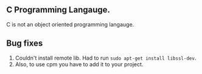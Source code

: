 ## C Programming Langauge.

C is not an object oriented programming langauge.

## Bug fixes
1. Couldn't install remote lib. Had to run `sudo apt-get install libssl-dev`.
2. Also, to use cpm you have to add it to your project.